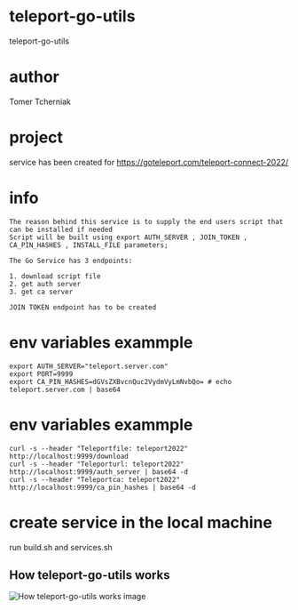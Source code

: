 # teleport-go-utils

teleport-go-utils

# author

Tomer Tcherniak

# project

service has been created for https://goteleport.com/teleport-connect-2022/

# info

```
The reason behind this service is to supply the end users script that can be installed if needed
Script will be built using export AUTH_SERVER , JOIN_TOKEN , CA_PIN_HASHES , INSTALL_FILE parameters;

The Go Service has 3 endpoints:

1. download script file
2. get auth server
3. get ca server

JOIN TOKEN endpoint has to be created
```

# env variables exammple

```
export AUTH_SERVER="teleport.server.com"
export PORT=9999
export CA_PIN_HASHES=dGVsZXBvcnQuc2VydmVyLmNvbQo= # echo teleport.server.com | base64
```

# env variables exammple

```
curl -s --header "Teleportfile: teleport2022" http://localhost:9999/download
curl -s --header "Teleporturl: teleport2022" http://localhost:9999/auth_server | base64 -d
curl -s --header "Teleportca: teleport2022" http://localhost:9999/ca_pin_hashes | base64 -d
```

# create service in the local machine
run build.sh and services.sh

## How teleport-go-utils works
![How teleport-go-utils works image](teleport-go-utils.png)
